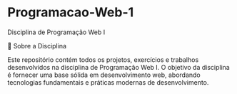 # Programacao-Web-1
Disciplina de Programação Web I

📘 Sobre a Disciplina

Este repositório contém todos os projetos, exercícios e trabalhos desenvolvidos na disciplina de Programação Web I. O objetivo da disciplina é fornecer uma base sólida em desenvolvimento web, abordando tecnologias fundamentais e práticas modernas de desenvolvimento.
